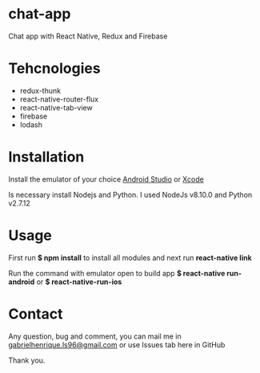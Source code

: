 # chat-app
Chat app with React Native, Redux and Firebase

# Tehcnologies
<ul>
  <li>redux-thunk</li>
  <li>react-native-router-flux</li>
  <li>react-native-tab-view</li>
  <li>firebase</li>
  <li>lodash</li>
</ul>

# Installation
Install the emulator of your choice <a href="https://developer.android.com/studio">Android Studio</a> or <a href="https://developer.apple.com/xcode/">Xcode</a><br />

Is necessary install Nodejs and Python. I used NodeJs v8.10.0 and Python v2.7.12

# Usage
First run <b>$ npm install</b> to install all modules and next run <b> react-native link</b> <br />

Run the command with emulator open to build app
<b>$ react-native run-android</b> or <b>$ react-native-run-ios</b>

# Contact
Any question, bug and comment, you can mail me in gabrielhenrique.ls96@gmail.com or use Issues tab here in GitHub

Thank you.
